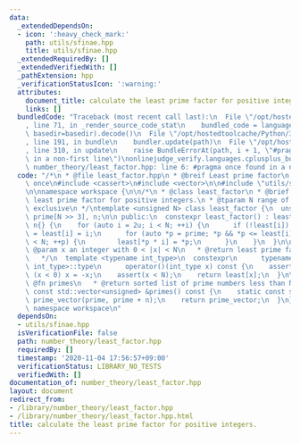 ```yaml
---
data:
  _extendedDependsOn:
  - icon: ':heavy_check_mark:'
    path: utils/sfinae.hpp
    title: utils/sfinae.hpp
  _extendedRequiredBy: []
  _extendedVerifiedWith: []
  _pathExtension: hpp
  _verificationStatusIcon: ':warning:'
  attributes:
    document_title: calculate the least prime factor for positive integers.
    links: []
  bundledCode: "Traceback (most recent call last):\n  File \"/opt/hostedtoolcache/Python/3.9.0/x64/lib/python3.9/site-packages/onlinejudge_verify/documentation/build.py\"\
    , line 71, in _render_source_code_stat\n    bundled_code = language.bundle(stat.path,\
    \ basedir=basedir).decode()\n  File \"/opt/hostedtoolcache/Python/3.9.0/x64/lib/python3.9/site-packages/onlinejudge_verify/languages/cplusplus.py\"\
    , line 191, in bundle\n    bundler.update(path)\n  File \"/opt/hostedtoolcache/Python/3.9.0/x64/lib/python3.9/site-packages/onlinejudge_verify/languages/cplusplus_bundle.py\"\
    , line 310, in update\n    raise BundleErrorAt(path, i + 1, \"#pragma once found\
    \ in a non-first line\")\nonlinejudge_verify.languages.cplusplus_bundle.BundleErrorAt:\
    \ number_theory/least_factor.hpp: line 6: #pragma once found in a non-first line\n"
  code: "/*\n * @file least_factor.hpp\n * @breif Least prime factor\n */\n\n#pragma\
    \ once\n#include <cassert>\n#include <vector>\n\n#include \"utils/sfinae.hpp\"\
    \n\nnamespace workspace {\n\n/*\n * @class least_factor\n * @brief calculate the\
    \ least prime factor for positive integers.\n * @tparam N range of calculation,\
    \ exclusive\n */\ntemplate <unsigned N> class least_factor {\n  unsigned least[N],\
    \ prime[N >> 3], n;\n\n public:\n  constexpr least_factor() : least{1}, prime{},\
    \ n{} {\n    for (auto i = 2u; i < N; ++i) {\n      if (!least[i]) prime[n++]\
    \ = least[i] = i;\n      for (auto *p = prime; *p && *p <= least[i] && *p * i\
    \ < N; ++p) {\n        least[*p * i] = *p;\n      }\n    }\n  }\n\n  /*\n   *\
    \ @param x an integer with 0 < |x| < N\n   * @return least prime factor of x\n\
    \   */\n  template <typename int_type>\n  constexpr\n      typename std::enable_if<is_integral_ext<int_type>::value,\
    \ int_type>::type\n      operator()(int_type x) const {\n    assert(x);\n    if\
    \ (x < 0) x = -x;\n    assert(x < N);\n    return least[x];\n  }\n\n  /*\n   *\
    \ @fn primes\n   * @return sorted list of prime numbers less than N\n   */\n \
    \ const std::vector<unsigned> &primes() const {\n    static const std::vector<unsigned>\
    \ prime_vector(prime, prime + n);\n    return prime_vector;\n  }\n};\n\n}  //\
    \ namespace workspace\n"
  dependsOn:
  - utils/sfinae.hpp
  isVerificationFile: false
  path: number_theory/least_factor.hpp
  requiredBy: []
  timestamp: '2020-11-04 17:56:57+09:00'
  verificationStatus: LIBRARY_NO_TESTS
  verifiedWith: []
documentation_of: number_theory/least_factor.hpp
layout: document
redirect_from:
- /library/number_theory/least_factor.hpp
- /library/number_theory/least_factor.hpp.html
title: calculate the least prime factor for positive integers.
---
```

